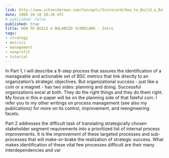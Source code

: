 ```yaml
---
link: http://www.schneiderman.com/Concepts/Scorecard/How_to_Build_a_Balanced_Scorecard/how_to_build_a_BSC_intro.htm
date: 2008-10-10 20:20 UTC
# published: false
published: true
title: HOW TO BUILD A BALANCED SCORECARD - Intro
tags:
- strategy
- metrics
- management
- nonprofit
- tutorial
---
```


In Part 1, I will describe a 9-step process that assures the identification of a manageable and actionable set of BSC metrics that link directly to an organization’s strategic objectives.  But organizational success - just like a coin or a magnet - has two sides: planning and doing.  Successful organizations excel at both.  They do the right things and they do them right.  My focus in this e-paper will be on the planning side of that fateful coin.  I refer you to my other writings on process management (see also my publications) for more on its control, improvement, and reengineering facets.

Part 2 addresses the difficult task of translating strategically chosen stakeholder segment requirements into a prioritized list of internal process improvements.  It is the improvement of these targeted processes and sub-processes that will make-or-brake the realization of strategic success.  What makes identification of these vital few processes difficult are their many interdependencies and var
